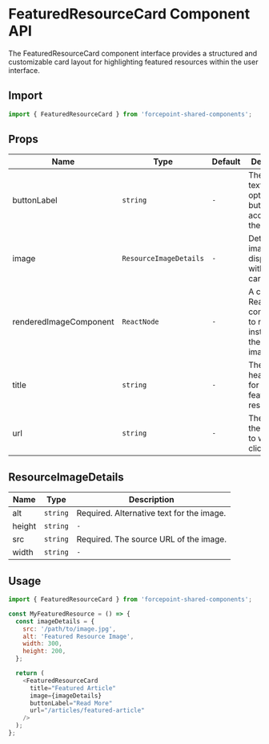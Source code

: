 # FeaturedResourceCard Component API

The FeaturedResourceCard component interface provides a structured and customizable card layout for highlighting featured resources within the user interface.

## Import

```js
import { FeaturedResourceCard } from 'forcepoint-shared-components';
```

## Props

| Name | Type | Default | Description |
| --- | --- | --- | --- |
| buttonLabel | `string` | `-` | The label text for the optional button that accompanies the card. |
| image | `ResourceImageDetails` | `-` | Details of the image to be displayed within the card. |
| renderedImageComponent | `ReactNode` | `-` | A custom React component to render instead of the standard image. |
| title | `string` | `-` | The title or heading text for the featured resource. |
| url | `string` | `-` | The URL that the card links to when clicked. |

## ResourceImageDetails

| Name | Type | Description |
| --- | --- | --- |
| alt | `string` | Required. Alternative text for the image. |
| height | `string` | `-` | Optional. The height of the image. If provided, it sets the `height` attribute on the image tag. |
| src | `string` | Required. The source URL of the image. |
| width | `string` | `-` | Optional. The width of the image. If provided, it sets the `width` attribute on the image tag. |

## Usage

```js
import { FeaturedResourceCard } from 'forcepoint-shared-components';

const MyFeaturedResource = () => {
  const imageDetails = {
    src: '/path/to/image.jpg',
    alt: 'Featured Resource Image',
    width: 300,
    height: 200,
  };

  return (
    <FeaturedResourceCard
      title="Featured Article"
      image={imageDetails}
      buttonLabel="Read More"
      url="/articles/featured-article"
    />
  );
};
```
